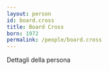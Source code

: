 ```yaml
---
layout: person
id: board.cross
title: Board Cross
born: 1972
permalink: /people/board.cross
---
```


Dettagli della persona 